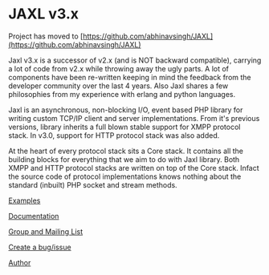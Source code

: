 # JAXL v3.x #

Project has moved to [https://github.com/abhinavsingh/JAXL](https://github.com/abhinavsingh/JAXL)

Jaxl v3.x is a successor of v2.x (and is NOT backward compatible), carrying a lot of code from v2.x while throwing away the ugly parts. A lot of components have been re-written keeping in mind the feedback from the developer community over the last 4 years. Also Jaxl shares a few philosophies from my experience with erlang and python languages.

Jaxl is an asynchronous, non-blocking I/O, event based PHP library for writing custom TCP/IP client and server implementations. From it's previous versions, library inherits a full blown stable support for XMPP protocol stack. In v3.0, support for HTTP protocol stack was also added.

At the heart of every protocol stack sits a Core stack. It contains all the building blocks for everything that we aim to do with Jaxl library. Both XMPP and HTTP protocol stacks are written on top of the Core stack. Infact the source code of protocol implementations knows nothing about the standard (inbuilt) PHP socket and stream methods.

[Examples](https://github.com/abhinavsingh/JAXL/tree/v3.x/examples/)

[Documentation](http://jaxl.readthedocs.org/)

[Group and Mailing List](https://groups.google.com/forum/#!forum/jaxl)

[Create a bug/issue](https://github.com/abhinavsingh/JAXL/issues/new)

[Author](http://abhinavsingh.com/)